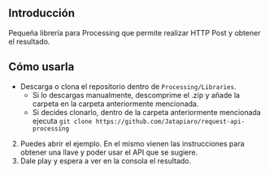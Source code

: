 Introducción
------------

Pequeña librería para Processing que permite realizar HTTP Post y obtener el resultado.


Cómo usarla
------------


* Descarga o clona el repositorio dentro de `Processing/Libraries`.
    * Si lo descargas manualmente, descomprime el .zip y añade la carpeta en la carpeta anteriormente mencionada.
    * Si decides clonarlo, dentro de la carpeta anteriormente mencionada ejecuta `git clone https://github.com/Jatapiaro/request-api-processing`

2. Puedes abrir el ejemplo. En el mismo vienen las instrucciones para obtener una llave y poder usar el API que se sugiere.
3. Dale play y espera a ver en la consola el resultado.
